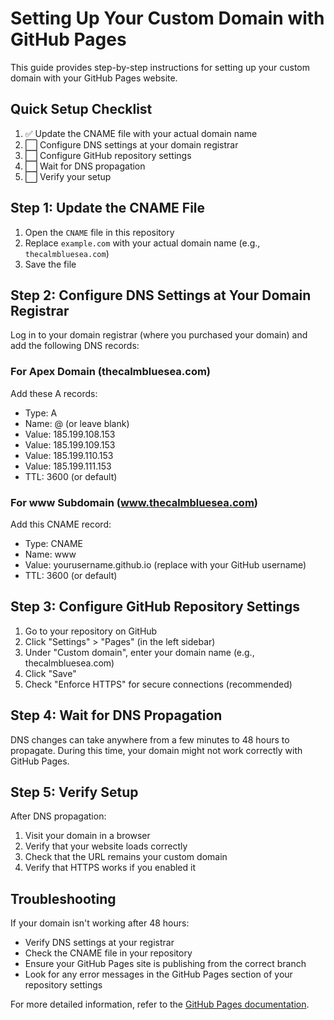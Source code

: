 # Setting Up Your Custom Domain with GitHub Pages

This guide provides step-by-step instructions for setting up your custom domain with your GitHub Pages website.

## Quick Setup Checklist

1. ✅ Update the CNAME file with your actual domain name
2. ⬜ Configure DNS settings at your domain registrar
3. ⬜ Configure GitHub repository settings
4. ⬜ Wait for DNS propagation
5. ⬜ Verify your setup

## Step 1: Update the CNAME File

1. Open the `CNAME` file in this repository
2. Replace `example.com` with your actual domain name (e.g., `thecalmbluesea.com`)
3. Save the file

## Step 2: Configure DNS Settings at Your Domain Registrar

Log in to your domain registrar (where you purchased your domain) and add the following DNS records:

### For Apex Domain (thecalmbluesea.com)
Add these A records:
- Type: A
- Name: @ (or leave blank)
- Value: 185.199.108.153
- Value: 185.199.109.153
- Value: 185.199.110.153
- Value: 185.199.111.153
- TTL: 3600 (or default)

### For www Subdomain (www.thecalmbluesea.com)
Add this CNAME record:
- Type: CNAME
- Name: www
- Value: yourusername.github.io (replace with your GitHub username)
- TTL: 3600 (or default)

## Step 3: Configure GitHub Repository Settings

1. Go to your repository on GitHub
2. Click "Settings" > "Pages" (in the left sidebar)
3. Under "Custom domain", enter your domain name (e.g., thecalmbluesea.com)
4. Click "Save"
5. Check "Enforce HTTPS" for secure connections (recommended)

## Step 4: Wait for DNS Propagation

DNS changes can take anywhere from a few minutes to 48 hours to propagate. During this time, your domain might not work correctly with GitHub Pages.

## Step 5: Verify Setup

After DNS propagation:
1. Visit your domain in a browser
2. Verify that your website loads correctly
3. Check that the URL remains your custom domain
4. Verify that HTTPS works if you enabled it

## Troubleshooting

If your domain isn't working after 48 hours:
- Verify DNS settings at your registrar
- Check the CNAME file in your repository
- Ensure your GitHub Pages site is publishing from the correct branch
- Look for any error messages in the GitHub Pages section of your repository settings

For more detailed information, refer to the [GitHub Pages documentation](https://docs.github.com/en/pages/configuring-a-custom-domain-for-your-github-pages-site).